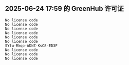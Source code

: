 ## 2025-06-24 17:59 的 GreenHub 许可证
```
No license code
No license code
No license code
No license code
No license code
No license code
SYfu-Rkqo-ADNZ-KsC8-ED3F
No license code
No license code
No license code
```
